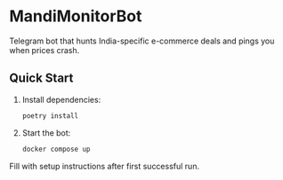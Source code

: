 # MandiMonitorBot

Telegram bot that hunts India-specific e-commerce deals and pings you when prices crash.

## Quick Start

1. Install dependencies:
   ```bash
   poetry install
   ```

2. Start the bot:
   ```bash
   docker compose up
   ```

Fill with setup instructions after first successful run. 